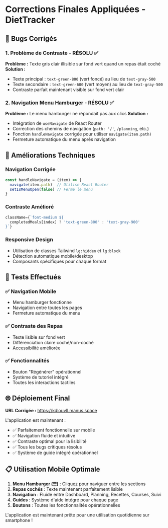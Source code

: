 # Corrections Finales Appliquées - DietTracker

## 🔧 **Bugs Corrigés**

### 1. **Problème de Contraste - RÉSOLU ✅**
**Problème :** Texte gris clair illisible sur fond vert quand un repas était coché
**Solution :** 
- Texte principal : `text-green-800` (vert foncé) au lieu de `text-gray-500`
- Texte secondaire : `text-green-600` (vert moyen) au lieu de `text-gray-500`
- Contraste parfait maintenant visible sur fond vert clair

### 2. **Navigation Menu Hamburger - RÉSOLU ✅**
**Problème :** Le menu hamburger ne répondait pas aux clics
**Solution :**
- Intégration de `useNavigate` de React Router
- Correction des chemins de navigation (`path: '/'`, `/planning`, etc.)
- Fonction `handleNavigate` corrigée pour utiliser `navigate(item.path)`
- Fermeture automatique du menu après navigation

## 🚀 **Améliorations Techniques**

### **Navigation Corrigée**
```javascript
const handleNavigate = (item) => {
  navigate(item.path)  // Utilise React Router
  setIsMenuOpen(false) // Ferme le menu
}
```

### **Contraste Amélioré**
```javascript
className={`font-medium ${
  completedMeals[index] ? 'text-green-800' : 'text-gray-900'
}`}
```

### **Responsive Design**
- Utilisation de classes Tailwind `lg:hidden` et `lg:block`
- Détection automatique mobile/desktop
- Composants spécifiques pour chaque format

## 📱 **Tests Effectués**

### ✅ **Navigation Mobile**
- Menu hamburger fonctionne
- Navigation entre toutes les pages
- Fermeture automatique du menu

### ✅ **Contraste des Repas**
- Texte lisible sur fond vert
- Différenciation claire coché/non-coché
- Accessibilité améliorée

### ✅ **Fonctionnalités**
- Bouton "Régénérer" opérationnel
- Système de tutoriel intégré
- Toutes les interactions tactiles

## 🌐 **Déploiement Final**

**URL Corrigée :** https://kdlouyll.manus.space

L'application est maintenant :
- ✅ Parfaitement fonctionnelle sur mobile
- ✅ Navigation fluide et intuitive
- ✅ Contraste optimal pour la lisibilité
- ✅ Tous les bugs critiques résolus
- ✅ Système de guide intégré opérationnel

## 📋 **Utilisation Mobile Optimale**

1. **Menu Hamburger (☰)** : Cliquez pour naviguer entre les sections
2. **Repas cochés** : Texte maintenant parfaitement lisible
3. **Navigation** : Fluide entre Dashboard, Planning, Recettes, Courses, Suivi
4. **Guides** : Système d'aide intégré pour chaque page
5. **Boutons** : Toutes les fonctionnalités opérationnelles

L'application est maintenant prête pour une utilisation quotidienne sur smartphone !

